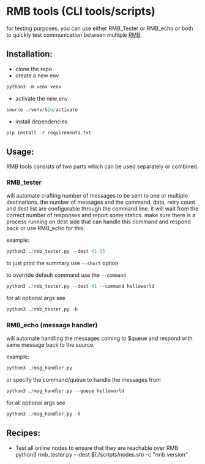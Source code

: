 # RMB tools (CLI tools/scripts)

for testing purposes. you can use either RMB_Tester or RMB_echo or both to quickly test communication between multiple [RMB](https://github.com/threefoldtech/rmb-rs).

## Installation:
- clone the repo
- create a new env
```py
python3 -m venv venv
```
- activate the new env
```py
source ./venv/bin/activate
```
- install dependencies
```py
pip install -r requirements.txt
```

## Usage:
RMB tools consists of two parts which can be used separately or combined.

### RMB_tester
will automate crafting number of messages to be sent to one or multiple destinations.
the number of messages and the command, data, retry count and dest list are configurable through the command line. it will wait from the correct number of responses and report some statics. make sure there is a process running on dest side that can handle this command and respond back or use RMB_echo for this.

example:
```py
python3 ./rmb_tester.py --dest 41 55
```

to just print the summary use `--short` option

to override default command use the `--command`
```py
python3 ./rmb_tester.py --dest 41 --command helloworld
```

for all optional args see
```py
python3 ./rmb_tester.py -h
```

### RMB_echo (message handler)
will automate handling the messages coming to $queue and respond with same message back to the source.

example:
```py
python3 ./msg_handler.py
```

or specify the command/queue to handle the messages from
```py
python3 ./msg_handler.py --queue helloworld
```

for all optional args see
```py
python3 ./msg_handler.py -h
```

## Recipes:
- Test all online nodes to ensure that they are reachable over RMB
python3 rmb_tester.py --dest $(./scripts/nodes.sh) -c "rmb.version"
